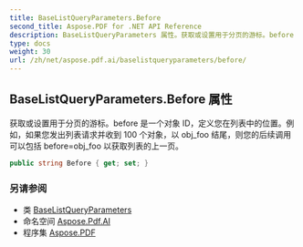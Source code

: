 ```yaml
---
title: BaseListQueryParameters.Before
second_title: Aspose.PDF for .NET API Reference
description: BaseListQueryParameters 属性。获取或设置用于分页的游标。before 是一个对象 ID，定义您在列表中的位置。例如，如果您发出列表请求并收到 100 个对象，以 obj_foo 结尾，则您的后续调用可以包括 before=obj_foo 以获取列表的上一页。
type: docs
weight: 30
url: /zh/net/aspose.pdf.ai/baselistqueryparameters/before/
---
```

## BaseListQueryParameters.Before 属性

获取或设置用于分页的游标。before 是一个对象 ID，定义您在列表中的位置。例如，如果您发出列表请求并收到 100 个对象，以 obj_foo 结尾，则您的后续调用可以包括 before=obj_foo 以获取列表的上一页。

```csharp
public string Before { get; set; }
```

### 另请参阅

* 类 [BaseListQueryParameters](../)
* 命名空间 [Aspose.Pdf.AI](../../../aspose.pdf.ai/)
* 程序集 [Aspose.PDF](../../../)